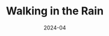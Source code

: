 ---
title: Walking in the Rain
date: 2024-04
description: One of my favorite designs. This particular image is a refold.
designer: Chen Xiao
---